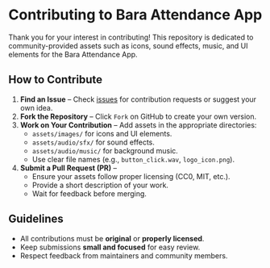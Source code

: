 # Contributing to Bara Attendance App

Thank you for your interest in contributing! This repository is dedicated to community-provided assets such as icons, sound effects, music, and UI elements for the Bara Attendance App.

## How to Contribute
1. **Find an Issue** – Check [issues](https://github.com/codepet/Bara-collab/issues) for contribution requests or suggest your own idea.
2. **Fork the Repository** – Click `Fork` on GitHub to create your own version.
3. **Work on Your Contribution** – Add assets in the appropriate directories:
   - `assets/images/` for icons and UI elements.
   - `assets/audio/sfx/` for sound effects.
   - `assets/audio/music/` for background music.
   - Use clear file names (e.g., `button_click.wav`, `logo_icon.png`).
4. **Submit a Pull Request (PR)** –
   - Ensure your assets follow proper licensing (CC0, MIT, etc.).
   - Provide a short description of your work.
   - Wait for feedback before merging.

## Guidelines
- All contributions must be **original** or **properly licensed**.
- Keep submissions **small and focused** for easy review.
- Respect feedback from maintainers and community members.
